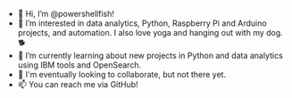 - 👋 Hi, I’m @powershellfish!
- 👀 I’m interested in data analytics, Python, Raspberry Pi and Arduino projects, and automation. I also love yoga and hanging out with my dog. 🐕
- 🌱 I’m currently learning about new projects in Python and data analytics using IBM tools and OpenSearch.
- 💞️ I'm eventually looking to collaborate, but not there yet. 
- 📫 You can reach me via GitHub!

<!---
powershellfish/powershellfish is a ✨ special ✨ repository because its `README.md` (this file) appears on your GitHub profile.
You can click the Preview link to take a look at your changes.
--->
